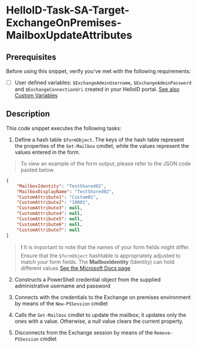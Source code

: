 
# HelloID-Task-SA-Target-ExchangeOnPremises-MailboxUpdateAttributes

## Prerequisites
Before using this snippet, verify you've met with the following requirements:
- [ ] User defined variables: `$ExchangeAdminUsername`, `$ExchangeAdminPassword` and `$ExchangeConnectionUri` created in your HelloID portal. [See also Custom Variables](https://docs.helloid.com/en/variables/custom-variables.html)

## Description

This code snippet executes the following tasks:

1. Define a hash table `$formObject`. The keys of the hash table represent the properties of the `Set-Mailbox` cmdlet, while the values represent the values entered in the form.

> To view an example of the form output, please refer to the JSON code pasted below.

```json
{
    "MailboxIdentity": "TestShared02",
    "MailboxDisplayName": "TestShared02",
    "CustomAttribute1": "Custom01",
    "CustomAttribute2": "10001",
    "CustomAttribute3": null,
    "CustomAttribute4": null,
    "CustomAttribute5": null,
    "CustomAttribute6": null,
    "CustomAttribute7": null
}
```

> :exclamation: It is important to note that the names of your form fields might differ. Ensure that the `$formObject` hashtable is appropriately adjusted to match your form fields.
> The **MailboxIdentity** (Identity) can hold different values [See the Microsoft Docs page](https://learn.microsoft.com/en-us/powershell/module/exchange/set-mailbox?view=exchange-ps)

2. Constructs a PowerShell credential object from the supplied administrative username and password

3. Connects with the credentials to the Exchange on premises environment by means of the `New-PSSession` cmdlet

4. Calls the `Set-Mailbox` cmdlet to update the mailbox; it updates only the ones with a value. Otherwise, a null value clears the current property.

5. Disconnects from the Exchange session by means of the `Remove-PSSession` cmdlet